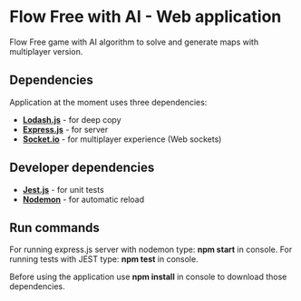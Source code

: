 # Flow Free with AI - Web application
Flow Free game with AI algorithm to solve and generate maps with multiplayer version.

Dependencies
----
Application at the moment uses three dependencies:
 - **[Lodash.js](https://lodash.com/)** - for deep copy
 - **[Express.js](https://expressjs.com/)** - for server
 - **[Socket.io](https://socket.io/)** - for multiplayer experience (Web sockets)

Developer dependencies
----
 - **[Jest.js](https://jestjs.io/)** - for unit tests
 - **[Nodemon](https://nodemon.io/)** - for automatic reload

Run commands
---
For running express.js server with nodemon type: **npm start** in console.
For running tests with JEST type: **npm test** in console.

Before using the application use **npm install** in console to download those dependencies.

